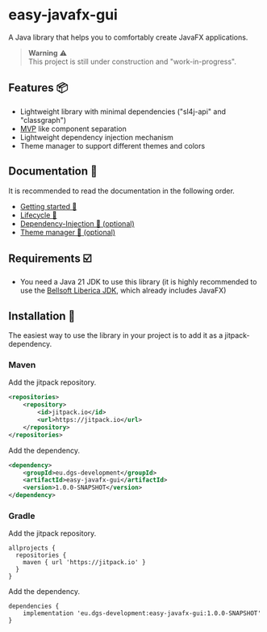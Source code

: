 # easy-javafx-gui

A Java library that helps you to comfortably create JavaFX applications.

>**Warning** ⚠️   
>This project is still under construction and "work-in-progress". 

## Features 📦

* Lightweight library with minimal dependencies ("sl4j-api" and "classgraph")
* [MVP](https://en.wikipedia.org/wiki/Model%E2%80%93view%E2%80%93presenter) like component separation
* Lightweight dependency injection mechanism
* Theme manager to support different themes and colors

## Documentation 📒

It is recommended to read the documentation in the following order.

* [Getting started 🚀](https://github.com/DGS-Development/easy-javafx-gui/blob/main/static/documentation/getting-started/getting-started.md)
* [Lifecycle 🔁](https://github.com/DGS-Development/easy-javafx-gui/blob/main/static/documentation/lifecycle/lifecycle.md)
* [Dependency-Injection 🔎 (optional)](https://github.com/DGS-Development/easy-javafx-gui/blob/main/static/documentation/dependency-injection/dependency-injection.md)
* [Theme manager 🎨 (optional)](https://github.com/DGS-Development/easy-javafx-gui/blob/main/static/documentation/theme-manager/theme-manager.md)

## Requirements ☑️

* You need a Java 21 JDK to use this library (it is highly recommended to use the [Bellsoft Liberica JDK](https://bell-sw.com/pages/downloads/), which already includes JavaFX)

## Installation 🔨

The easiest way to use the library in your project is to add it as a jitpack-dependency.

### Maven

Add the jitpack repository.

```xml
<repositories>
    <repository>
        <id>jitpack.io</id>
        <url>https://jitpack.io</url>
    </repository>
</repositories>
```

Add the dependency.

```xml
<dependency>
    <groupId>eu.dgs-development</groupId>
    <artifactId>easy-javafx-gui</artifactId>
    <version>1.0.0-SNAPSHOT</version>
</dependency>
```

### Gradle

Add the jitpack repository.

```text
allprojects {
  repositories {
    maven { url 'https://jitpack.io' }
  }
}
```

Add the dependency.

```text
dependencies {
    implementation 'eu.dgs-development:easy-javafx-gui:1.0.0-SNAPSHOT'
}
```